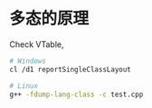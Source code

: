 # 多态的原理

Check VTable,

```bash
# Windows
cl /d1 reportSingleClassLayout

# Linux
g++ -fdump-lang-class -c test.cpp
```
